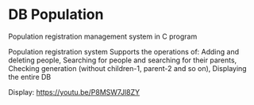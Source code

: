 # DB Population
 Population registration management system in C program

Population registration system
Supports the operations of:
 Adding and deleting people, Searching for people and searching for their parents, Checking generation (without children-1, parent-2 and so on), Displaying the entire DB

Display:
https://youtu.be/P8MSW7Jl8ZY
